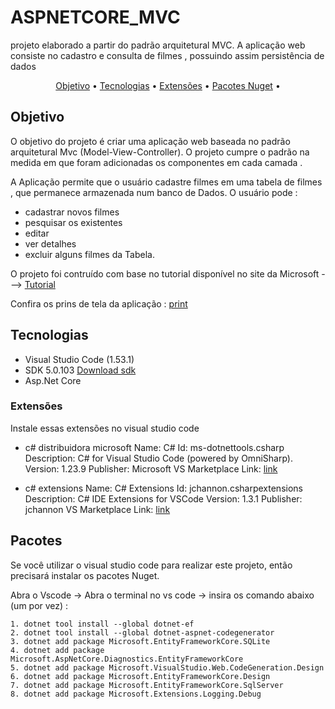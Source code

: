 # ASPNETCORE_MVC
projeto elaborado a partir do padrão arquitetural MVC. A aplicação web consiste no cadastro e consulta de filmes , possuindo assim persistência de dados

<p align="center">
 <a href="#Objetivo">Objetivo</a> •
 <a href="#Tecnologias">Tecnologias</a> • 
 <a href="#Extensões">Extensões</a> • 
 <a href="#Pacotes">Pacotes Nuget</a> • 
 
</p>


## Objetivo
O objetivo do projeto é criar uma aplicação web baseada no padrão arquitetural Mvc (Model-View-Controller). O projeto cumpre o padrão na medida em que foram adicionadas os componentes em cada camada .

A Aplicação permite que o usuário cadastre filmes em uma tabela de filmes , que permanece armazenada num banco de Dados. O usuário pode : 

- cadastrar novos filmes 
- pesquisar os existentes 
- editar 
- ver detalhes 
-  excluir alguns filmes da Tabela.

O projeto foi contruído com base no tutorial disponível no site da Microsoft ---> [Tutorial](https://docs.microsoft.com/pt-br/aspnet/core/tutorials/first-mvc-app/start-mvc?view=aspnetcore-5.0&tabs=visual-studio)

 Confira os prins de tela da aplicação : [print](https://allan-gh.github.io/ASPNETCORE_MVC/Prints.docx)

## Tecnologias

- Visual Studio Code (1.53.1)
- SDK 5.0.103 [Download sdk](https://dotnet.microsoft.com/download/dotnet/thank-you/sdk-5.0.200-windows-x64-installer)
- Asp.Net Core

### Extensões
Instale essas extensões no visual studio code
- c# distribuidora microsoft 
Name: C#
Id: ms-dotnettools.csharp
Description: C# for Visual Studio Code (powered by OmniSharp).
Version: 1.23.9
Publisher: Microsoft
VS Marketplace Link: [link](https://marketplace.visualstudio.com/items?itemName=ms-dotnettools.csharp)

- c# extensions
Name: C# Extensions
Id: jchannon.csharpextensions
Description: C# IDE Extensions for VSCode
Version: 1.3.1
Publisher: jchannon
VS Marketplace Link: [link](https://marketplace.visualstudio.com/items?itemName=jchannon.csharpextensions)

## Pacotes 
Se você utilizar o visual studio code para realizar este projeto, então precisará instalar os pacotes Nuget.

Abra o Vscode -> Abra o terminal no vs code -> insira os comando abaixo (um por vez) :
```
1. dotnet tool install --global dotnet-ef
2. dotnet tool install --global dotnet-aspnet-codegenerator
3. dotnet add package Microsoft.EntityFrameworkCore.SQLite
4. dotnet add package Microsoft.AspNetCore.Diagnostics.EntityFrameworkCore
5. dotnet add package Microsoft.VisualStudio.Web.CodeGeneration.Design
6. dotnet add package Microsoft.EntityFrameworkCore.Design
7. dotnet add package Microsoft.EntityFrameworkCore.SqlServer
8. dotnet add package Microsoft.Extensions.Logging.Debug
```



